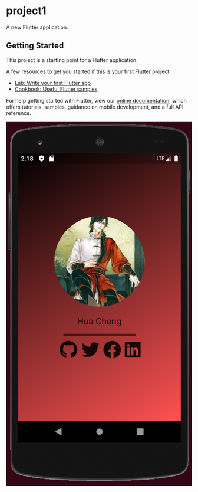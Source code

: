 # project1

A new Flutter application.

## Getting Started

This project is a starting point for a Flutter application.

A few resources to get you started if this is your first Flutter project:

- [Lab: Write your first Flutter app](https://flutter.dev/docs/get-started/codelab)
- [Cookbook: Useful Flutter samples](https://flutter.dev/docs/cookbook)

For help getting started with Flutter, view our
[online documentation](https://flutter.dev/docs), which offers tutorials,
samples, guidance on mobile development, and a full API reference.

![Screenshot](https://github.com/RyuFeng/Flutter/blob/main/Rosalia(PC)/Task-1/Mansi%20Singh/Screenshot%202020-11-29%20at%202.18.01%20PM.png)
